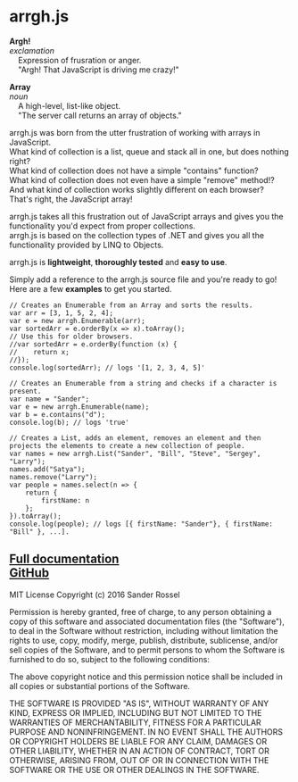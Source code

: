 # arrgh.js
**Argh!**<br />
*exclamation*<br />
&nbsp;&nbsp;&nbsp;&nbsp;Expression of frusration or anger.<br />
&nbsp;&nbsp;&nbsp;&nbsp;"Argh! That JavaScript is driving me crazy!"

**Array**<br />
*noun*<br />
&nbsp;&nbsp;&nbsp;&nbsp;A high-level, list-like object.<br />
&nbsp;&nbsp;&nbsp;&nbsp;"The server call returns an array of objects."

arrgh.js was born from the utter frustration of working with arrays in JavaScript.<br />
What kind of collection is a list, queue and stack all in one, but does nothing right?<br />
What kind of collection does not have a simple "contains" function?<br />
What kind of collection does not even have a simple "remove" method!?<br />
And what kind of collection works slightly different on each browser?<br />
That's right, the JavaScript array!

arrgh.js takes all this frustration out of JavaScript arrays and gives you the functionality you'd expect from proper collections.<br />
arrgh.js is based on the collection types of .NET and gives you all the functionality provided by LINQ to Objects.

arrgh.js is **lightweight**, **thoroughly tested** and **easy to use**.

Simply add a reference to the arrgh.js source file and you're ready to go!<br />
Here are a few **examples** to get you started.

~~~~
// Creates an Enumerable from an Array and sorts the results.
var arr = [3, 1, 5, 2, 4];
var e = new arrgh.Enumerable(arr);
var sortedArr = e.orderBy(x => x).toArray();
// Use this for older browsers.
//var sortedArr = e.orderBy(function (x) {
//    return x;
//});
console.log(sortedArr); // logs '[1, 2, 3, 4, 5]'
~~~~

~~~~
// Creates an Enumerable from a string and checks if a character is present.
var name = "Sander";
var e = new arrgh.Enumerable(name);
var b = e.contains("d");
console.log(b); // logs 'true'
~~~~

~~~~
// Creates a List, adds an element, removes an element and then projects the elements to create a new collection of people.
var names = new arrgh.List("Sander", "Bill", "Steve", "Sergey", "Larry");
names.add("Satya");
names.remove("Larry");
var people = names.select(n => {
    return {
        firstName: n
    };
}).toArray();
console.log(people); // logs [{ firstName: "Sander"}, { firstName: "Bill" }, ...].
~~~~
[Full documentation](https://sanderrossel.github.io/arrgh.js/)<br />
[GitHub](https://github.com/SanderRossel/arrgh.js)
---
MIT License
Copyright (c) 2016 Sander Rossel

Permission is hereby granted, free of charge, to any person obtaining a copy of this software and associated documentation files (the "Software"), to deal in the Software without restriction, including without limitation the rights to use, copy, modify, merge, publish, distribute, sublicense, and/or sell copies of the Software, and to permit persons to whom the Software is furnished to do so, subject to the following conditions:

The above copyright notice and this permission notice shall be included in all copies or substantial portions of the Software.

THE SOFTWARE IS PROVIDED "AS IS", WITHOUT WARRANTY OF ANY KIND, EXPRESS OR IMPLIED, INCLUDING BUT NOT LIMITED TO THE WARRANTIES OF MERCHANTABILITY, FITNESS FOR A PARTICULAR PURPOSE AND NONINFRINGEMENT. IN NO EVENT SHALL THE AUTHORS OR COPYRIGHT HOLDERS BE LIABLE FOR ANY CLAIM, DAMAGES OR OTHER LIABILITY, WHETHER IN AN ACTION OF CONTRACT, TORT OR OTHERWISE, ARISING FROM, OUT OF OR IN CONNECTION WITH THE SOFTWARE OR THE USE OR OTHER DEALINGS IN THE SOFTWARE.